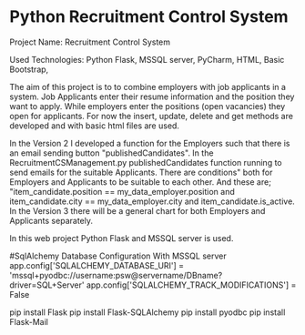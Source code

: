 # Python Recruitment Control System

Project Name: Recruitment Control System

Used Technologies: Python Flask, MSSQL server, PyCharm, HTML, Basic Bootstrap,

The aim of this project is to to combine employers with job applicants in a system. 
Job Applicants enter their resume information and the position they want to apply. 
While employers enter the positions (open vacancies) they open for applicants.
For now the insert, update, delete and get methods are developed and with basic html files are used.

In the Version 2 I developed a function for the Employers such that there is an email sending button "publishedCandidates". 
In the RecruitmentCSManagement.py publishedCandidates function running to send emails for the suitable Applicants.
There are conditions" both for Employers and Applicants to be suitable to each other. 
And these are; "item_candidate.position == my_data_employer.position 
and item_candidate.city == my_data_employer.city 
and item_candidate.is_active. 
In the Version 3 there will be a general chart for both Employers and Applicants separately.

In this web project Python Flask and MSSQL server is used.

#SqlAlchemy Database Configuration With MSSQL server
app.config['SQLALCHEMY_DATABASE_URI'] = 'mssql+pyodbc://username:psw@servername/DBname?driver=SQL+Server'
app.config['SQLALCHEMY_TRACK_MODIFICATIONS'] = False

pip install Flask
pip install Flask-SQLAlchemy
pip install pyodbc
pip install Flask-Mail
